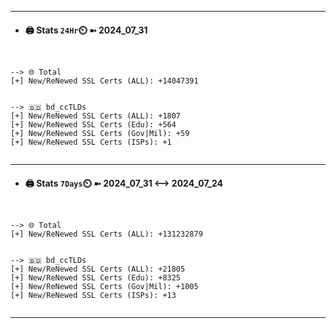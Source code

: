 

---
- #### 🖨️ **Stats** `24Hr`⏲️ ➼ 2024_07_31
```console


--> 🌐 Total
[+] New/ReNewed SSL Certs (ALL): +14047391


--> 🇧🇩 bd_ccTLDs
[+] New/ReNewed SSL Certs (ALL): +1807
[+] New/ReNewed SSL Certs (Edu): +564
[+] New/ReNewed SSL Certs (Gov|Mil): +59
[+] New/ReNewed SSL Certs (ISPs): +1


```

---
- #### 🖨️ **Stats** `7Days`⏲️ ➼ 2024_07_31 <--> 2024_07_24
```console


--> 🌐 Total
[+] New/ReNewed SSL Certs (ALL): +131232879


--> 🇧🇩 bd_ccTLDs
[+] New/ReNewed SSL Certs (ALL): +21805
[+] New/ReNewed SSL Certs (Edu): +8325
[+] New/ReNewed SSL Certs (Gov|Mil): +1005
[+] New/ReNewed SSL Certs (ISPs): +13


```

---


